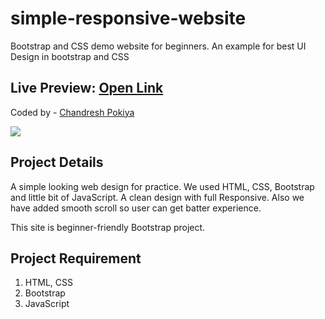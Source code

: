 # simple-responsive-website
Bootstrap and CSS demo website for beginners. An example for best UI Design in bootstrap and CSS

## Live Preview: [Open Link](https://hardcoresolution.netlify.app/)

Coded by - [Chandresh Pokiya](https://www.linkedin.com/in/chandresh-pokiya-1950751b7)

![](./assets/readmebanner.jpg)


## Project Details

A simple looking web design for practice. We used HTML, CSS, Bootstrap and little bit of JavaScript. A clean design with full Responsive. Also we have added smooth scroll so user can get batter experience.

This site is beginner-friendly Bootstrap project.

## Project Requirement

1. HTML, CSS
2. Bootstrap
3. JavaScript

